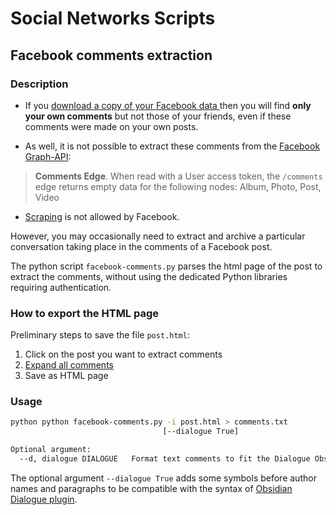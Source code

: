 # Social Networks Scripts

## Facebook comments extraction

### Description

- If you [download a copy of your Facebook data ](https://www.facebook.com/help/212802592074644) then you will find **only your own comments** but not those of your friends, even if these comments were made on your own posts.

- As well, it is not possible to extract these comments from the [Facebook Graph-API](https://developers.facebook.com/docs/graph-api/changelog/version3.0#comments-edge):

> **Comments Edge**. When read with a User access token, the `/comments` edge returns empty data for the following nodes: Album, Photo, Post, Video

- [Scraping](https://about.fb.com/news/2021/04/how-we-combat-scraping/) is not allowed by Facebook.

However, you may occasionally need to extract and archive a particular conversation taking place in the comments of a Facebook post.

The python script `facebook-comments.py` parses the html page of the post to extract the comments, without using the dedicated Python libraries requiring authentication.

### How to export the HTML page

Preliminary steps to save the file `post.html`:
1. Click on the post you want to extract comments
2. [Expand all comments](http://com.hemiola.com/bookmarklet/)
3. Save as HTML page

### Usage

  ```bash
  python python facebook-comments.py -i post.html > comments.txt
                                    [--dialogue True]
  ```
```bash
Optional argument: 
  --d, dialogue DIALOGUE   Format text comments to fit the Dialogue Obsidian Plugin if DIALOGUE=True
```

The optional argument `--dialogue True` adds some symbols before author names and paragraphs to be compatible with the syntax of [Obsidian Dialogue plugin](https://github.com/holubj/obsidian-dialogue-plugin).